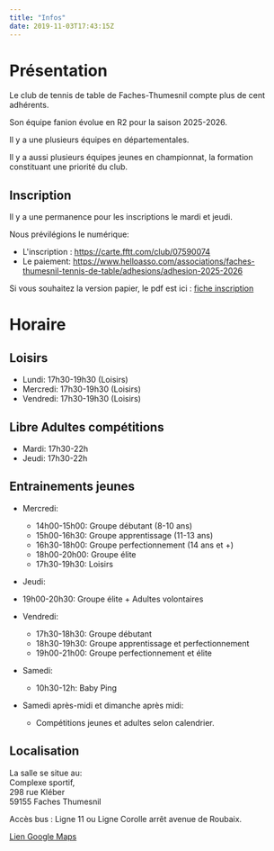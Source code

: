 ```yaml
---
title: "Infos"
date: 2019-11-03T17:43:15Z
---
```


# Présentation

Le club de tennis de table de Faches-Thumesnil compte plus de cent adhérents.  

Son équipe fanion évolue en R2 pour la saison 2025-2026.  

Il y a une plusieurs équipes en départementales.

Il y a aussi plusieurs équipes jeunes en championnat, la formation constituant une priorité du club.  

## Inscription

Il y a une permanence pour les inscriptions le mardi et jeudi.  

Nous prévilégions le numérique:

- L'inscription : https://carte.fftt.com/club/07590074  
- Le paiement: https://www.helloasso.com/associations/faches-thumesnil-tennis-de-table/adhesions/adhesion-2025-2026  


Si vous souhaitez la version papier, le pdf est ici : [fiche inscription](/images/inscription.pdf)

# Horaire

## Loisirs
- Lundi: 17h30-19h30 (Loisirs)
- Mercredi: 17h30-19h30 (Loisirs)
- Vendredi: 17h30-19h30 (Loisirs)

## Libre Adultes compétitions
- Mardi: 17h30-22h
- Jeudi: 17h30-22h

## Entrainements jeunes
- Mercredi:
  - 14h00-15h00: Groupe débutant (8-10 ans)
  - 15h00-16h30: Groupe apprentissage (11-13 ans)
  - 16h30-18h00: Groupe perfectionnement (14 ans et +)
  - 18h00-20h00: Groupe élite
  - 17h30-19h30: Loisirs

-  Jeudi:
  - 19h00-20h30: Groupe élite + Adultes volontaires

- Vendredi:
  - 17h30-18h30: Groupe débutant
  - 18h30-19h30: Groupe apprentissage et perfectionnement
  - 19h00-21h00: Groupe perfectionnement et élite

- Samedi:
  - 10h30-12h: Baby Ping

- Samedi après-midi et dimanche après midi:
  - Compétitions jeunes et adultes selon calendrier.

## Localisation

La salle se situe au:     
Complexe sportif,  
298 rue Kléber  
59155 Faches Thumesnil  

Accès bus :
Ligne 11 ou Ligne Corolle arrêt avenue de Roubaix.  

[Lien Google Maps](https://goo.gl/maps/vdRFjB47F2iYXkXq8)
